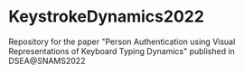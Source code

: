 # KeystrokeDynamics2022
Repository for the paper "Person Authentication using Visual Representations of Keyboard Typing Dynamics" published in DSEA@SNAMS2022
